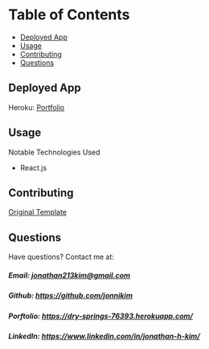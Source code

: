 
# Table of Contents
  * [Deployed App](#Deployed-App)
  * [Usage](#Usage)
  * [Contributing](#Contributing)
  * [Questions](#Questions)


## Deployed App
Heroku: [Portfolio](https://dry-springs-76393.herokuapp.com/)

## Usage
Notable Technologies Used
- React.js

## Contributing
[Original Template](https://github.com/rbhatia46/React-Portfolio)


## Questions  
Have questions? Contact me at:
##### Email: jonathan213kim@gmail.com
##### Github: https://github.com/jonnikim
##### Porftolio: https://dry-springs-76393.herokuapp.com/
##### LinkedIn: https://www.linkedin.com/in/jonathan-h-kim/
